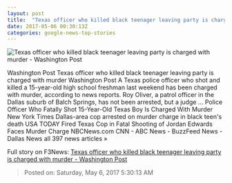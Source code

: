 ```yaml
---
layout: post
title:  "Texas officer who killed black teenager leaving party is charged with murder - Washington Post"
date: 2017-05-06 00:30:13Z
categories: google-news-top-stories
---
```


![Texas officer who killed black teenager leaving party is charged with murder - Washington Post](https://img.washingtonpost.com/rf/image_1484w/2010-2019/Wires/Videos/201705/Reuters/Images/2017-05-03T112116Z_2_OV6FAI0GV_RTRMADC_0_TEXAS-SHOOTING.jpg)

Washington Post Texas officer who killed black teenager leaving party is charged with murder Washington Post A Texas police officer who shot and killed a 15-year-old high school freshman last weekend has been charged with murder, according to news reports. Roy Oliver, a patrol officer in the Dallas suburb of Balch Springs, has not been arrested, but a judge ... Police Officer Who Fatally Shot 15-Year-Old Texas Boy Is Charged With Murder New York Times Dallas-area cop arrested on murder charge in black teen's death USA TODAY Fired Texas Cop in Fatal Shooting of Jordan Edwards Faces Murder Charge NBCNews.com CNN - ABC News - BuzzFeed News - Dallas News all 397 news articles »


Full story on F3News: [Texas officer who killed black teenager leaving party is charged with murder - Washington Post](http://www.f3nws.com/n/exedx)

> Posted on: Saturday, May 6, 2017 5:30:13 AM
